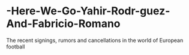 # -Here-We-Go-Yahir-Rodr-guez-And-Fabricio-Romano
The recent signings, rumors and cancellations in the world of European football
